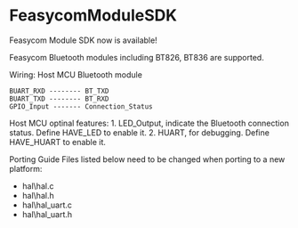 # FeasycomModuleSDK
  Feasycom Module SDK now is available!
  
  Feasycom Bluetooth modules including BT826, BT836 are supported.
  
  Wiring:
    Host MCU           Bluetooth module
  
    BUART_RXD -------- BT_TXD
    BUART_TXD -------- BT_RXD
    GPIO_Input ------- Connection_Status
    
  Host MCU optinal features:
    1. LED_Output, indicate the Bluetooth connection status. Define HAVE_LED to enable it.
    2. HUART, for debugging. Define HAVE_HUART to enable it.
    
  
  Porting Guide
  Files listed below need to be changed when porting to a new platform:
  * hal\hal.c
  * hal\hal.h
  * hal\hal_uart.c
  * hal\hal_uart.h
